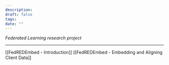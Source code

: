 ```yaml
---
description: 
draft: false
tags: 
date: ""
---
```

*Federated Learning research project*

---
[[FedREDEmbed - Introduction]]
[[FedREDEmbed - Embedding and Aligning Client Data]]

